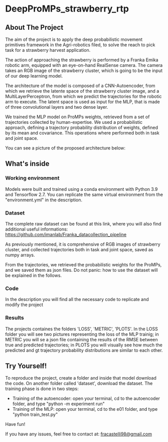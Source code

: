 # DeepProMPs_strawberry_rtp

## About The Project 

The aim of the project is to apply the deep probabilistic movement primitives framework in the Agri-robotics filed, to solve the reach to pick task for a strawberry harvest application. 

The action of approaching the strawberry is performed by a Franka Emika robotic arm, equipped with an eye-on-hand RealSense camera. The camera takes an RGB image of the strawberry cluster, which is going to be the input of our deep learning model. 

The architecture of the model is composed of a CNN-Autoencoder, from which we retrieve the latente space of the strawberry cluster image, and a MultiLayerPerceptron, from which we predict the trajectories for the robotic arm to execute. The latent space is used as input for the MLP, that is made of three convolutional layers and two dense layer. 

We trained the MLP model on ProMPs weights, retrieved from a set of trajectories collected by human-expertise. We used a probabilistic approach, defining a trajectory probability distribution of weights, defined by its mean and covariance. This operations where performed both in task and joint space.

You can see a picture of the proposed architecture below:

## What's inside 

### Working environment

Models were built and trained using a conda environment with Python 3.9 and Tensorflow 2.7. You can replicate the same virtual environment from the "environment.yml" in the description. 

### Dataset

The complete raw dataset can be found at this link, where you will also find additional useful informations: https://github.com/imanlab/Franka_datacollection_pipeline

As previously mentioned, it is comprehensive of RGB images of strawberry cluster, and collected trajectories both in task and joint space, saved as numpy arrays.

From the trajectories, we retrieved the probabilistic weights for the ProMPs, and we saved them as json files. Do not panic: how to use the dataset will be explained in the follows.

### Code 

In the description you will find all the necessary code to replicate and modify the project

### Results

The projects containes the folders 'LOSS', 'METRIC', 'PLOTS'. In the LOSS folder you will see two pictures representing the loss of the MLP trainig; in METRIC you will se a json file containing the results of the RMSE between true and predicted trajectories; in PLOTS you will visually see how much the predicted and gt trajectory probability distributions are similar to each other. 

## Try Yourself!

To reproduce the project, create a folder and inside that model download the code. On another folder called 'dataset', download the dataset.
The training phase is done in two steps:
  - Training of the autoencoder: open your terminal, cd to the autoencoder folder, and type "python -m experiment run"
  - Training of the MLP: open your terminal, cd to the e01 folder, and type "python train_test.py"
  
Have fun!

If you have any issues, feel free to contact at: fracastelli98@gmail.com 
 




